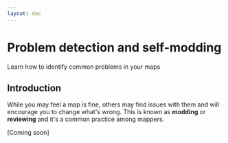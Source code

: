 ```yaml
---
layout: doc
---
```



# Problem detection and self-modding
Learn how to identify common problems in your maps

## Introduction
While you may feel a map is fine, others may find issues with them and will encourage you to change what's
wrong. This is known as **modding** or **reviewing** and it's a common practice among mappers.

[Coming soon]





